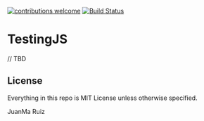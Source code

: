 [![contributions welcome](https://img.shields.io/badge/contributions-welcome-brightgreen.svg?style=flat)](https://github.com/dwyl/esta/issues)
[![Build Status](https://travis-ci.org/JuanMaRuiz/testingjs.svg)](https://travis-ci.org/JuanMaRuiz/testingjs)

# TestingJS

// TBD

## License

Everything in this repo is MIT License unless otherwise specified.

JuanMa Ruiz

